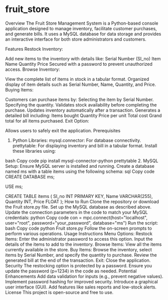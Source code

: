 # fruit_store
Overview
The Fruit Store Management System is a Python-based console application designed to manage inventory, facilitate customer purchases, and generate bills. It uses a MySQL database for data storage and provides an interactive interface for both store administrators and customers.

Features
Restock Inventory:

Add new items to the inventory with details like:
Serial Number (SI_no)
Item Name
Quantity
Price
Secured with a password to prevent unauthorized access.
Browse Inventory:

View the complete list of items in stock in a tabular format.
Organized display of item details such as Serial Number, Name, Quantity, and Price.
Buying Items:

Customers can purchase items by:
Selecting the item by Serial Number.
Specifying the quantity.
Validates stock availability before completing the purchase.
Updates inventory automatically after a transaction.
Generates a detailed bill including:
Items bought
Quantity
Price per unit
Total cost
Grand total for all items purchased.
Exit Option:

Allows users to safely exit the application.
Prerequisites
1. Python Libraries:
mysql.connector: For database connectivity.
prettytable: For displaying inventory and bill in a tabular format.
Install these libraries using:

bash
Copy code
pip install mysql-connector-python prettytable
2. MySQL Setup:
Ensure MySQL server is installed and running.
Create a database named ms with a table items using the following schema:
sql
Copy code
CREATE DATABASE ms;

USE ms;

CREATE TABLE items (
    SI_no INT PRIMARY KEY,
    Name VARCHAR(255),
    Quantity INT,
    Price FLOAT
);
How to Run
Clone the repository or download the Fruit store.py file.
Set up the MySQL database as described above.
Update the connection parameters in the code to match your MySQL credentials:
python
Copy code
con = mpc.connect(host="localhost", user="root", password="your_password", database="ms")
Run the script:
bash
Copy code
python Fruit store.py
Follow the on-screen prompts to perform various operations.
Usage Instructions
Menu Options:
Restock Items:
Enter the administrator password to access this option.
Input the details of the items to add to the inventory.
Browse Items:
View all the items currently available in the store.
Buy Items:
Browse the inventory, select items by Serial Number, and specify the quantity to purchase.
Review the generated bill at the end of the transaction.
Exit:
Close the application.
Security
The restocking option is protected by a password. Ensure you update the password (p=1234) in the code as needed.
Potential Enhancements
Add data validation for inputs (e.g., prevent negative values).
Implement password hashing for improved security.
Introduce a graphical user interface (GUI).
Add features like sales reports and low-stock alerts.
License
This project is open-source and free to use.
